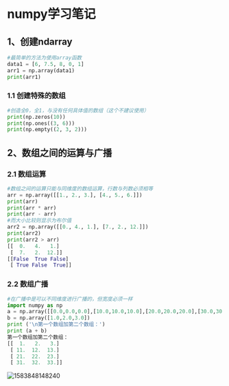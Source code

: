 # numpy学习笔记

## 1、创建ndarray

~~~python
#最简单的方法为使用array函数
data1 = [6, 7.5, 8, 0, 1]
arr1 = np.array(data1)
print(arr1)

~~~

### 1.1 创建特殊的数组

~~~python
#创造全0，全1，与没有任何具体值的数组（这个不建议使用）
print(np.zeros(10))
print(np.ones((3, 6)))
print(np.empty((2, 3, 2)))
~~~

## 2、数组之间的运算与广播

### 2.1 数组运算

~~~python
#数组之间的运算只能与同维度的数组运算，行数与列数必须相等
arr = np.array([[1., 2., 3.], [4., 5., 6.]])
print(arr)
print(arr * arr)
print(arr - arr)
#而大小比较则显示为布尔值
arr2 = np.array([[0., 4., 1.], [7., 2., 12.]])
print(arr2)
print(arr2 > arr)
[[  0.   4.   1.]
 [  7.   2.  12.]]
[[False  True False]
 [ True False  True]]
~~~

### 2.2 数组广播

~~~python
#在广播中是可以不同维度进行广播的，但宽度必须一样
import numpy as np 
a = np.array([[0.0,0.0,0.0],[10.0,10.0,10.0],[20.0,20.0,20.0],[30.0,30.0,30.0]]) 
b = np.array([1.0,2.0,3.0])  
print ('\n第一个数组加第二个数组：')  
print (a + b)
第一个数组加第二个数组：
[[  1.   2.   3.]
 [ 11.  12.  13.]
 [ 21.  22.  23.]
 [ 31.  32.  33.]]
~~~

![1583848148240](C:\Users\张博文\AppData\Roaming\Typora\typora-user-images\1583848148240.png)

